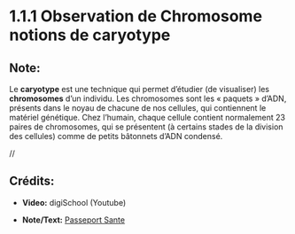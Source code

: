 # 1.1.1 Observation de Chromosome notions de caryotype

## Note:

Le **caryotype** est une technique qui permet d’étudier (de visualiser) les **chromosomes** d’un individu. Les chromosomes sont les « paquets » d’ADN, présents  dans le noyau de chacune de nos cellules, qui contiennent le matériel génétique. Chez l’humain, chaque cellule contient normalement 23 paires de chromosomes, qui se présentent (à certains stades de la division des cellules) comme de petits bâtonnets d’ADN condensé.

//

## Crédits:

- **Video:** digiSchool (Youtube)

- **Note/Text:** [Passeport Sante](https://www.passeportsante.net/fr/Maux/analyses-medicales/Fiche.aspx?doc=analyse-caryotype)
